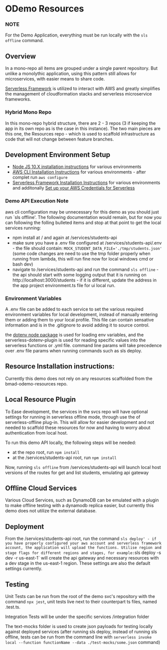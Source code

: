 # ODemo Resources

### NOTE

For the Demo Application, everything must be run locally with the `sls offline` command.

## Overview

In a mono-repo all items are grouped under a single parent repository. But unlike a monolythic application, using this pattern still allows for microservices, with easier means to share code.

[Serverless Framework](https://serverless.com/framework/docs/getting-started/) is utilized to interact with AWS and greatly simplifies the management of cloudformation stacks and serverless microservice frameworks.

### Hybrid Mono Repo

In this mono-repo hybrid structure, there are 2 - 3 repos (3 if keeping the app in its own repo as is the case in this instance). The two main pieces are this one, the Resources repo - which is used to scaffold infrastructure as code that will not change between feature branches.

## Development Environment Setup

- [Node JS 10.X installation instructions](https://nodejs.org/en/download/package-manager/) for various environments
- [AWS CLI Installation Instructions](https://docs.amazonaws.cn/en_us/cli/latest/userguide/cli-chap-install.html) for various environments - after complet run `aws configure`
- [Serverless Framework Installation Instructions](https://serverless.com/framework/docs/getting-started/) for various environments and additonally [Set up your AWS Credentials for Serverless](https://serverless.com/framework/docs/providers/aws/cli-reference/config-credentials/)

### Demo API Execution Note

aws cli configuration may be unnecessary for this demo as you should just run `sls offline'. The following documentation would remain, but for now you can following the folling bulleted items and stop at that point to get the local services running:

- npm install at / and again at /services/students-api
- make sure you have a .env file configured at /services/students-api/.env - the file should contain: `MOCK_STUDENT_DATA_FILE='./tmp/students.json'` (some code changes are need to use the tmp folder properly when running from lambda, this will run fine now for local windows cmd or bash dev)
- navigate to /services/students-api and run the command `sls offline` - the api should start with some logging output that it is running on http://localhost:3000/students - if it is different, update the address in the app project environment.ts file for ui local run.

### Environment Variables

A .env file can be added to each service to set the various required environment variables for local development, instead of manually entering them or adding them to your local profile. This file can contain sensative information and is in the .gitignore to avoid adding it to source control.

the [dotenv node package](https://github.com/motdotla/dotenv) is used for loading env variables, and the serverless-dotenv-plugin is used for reading specific values into the serverless functions or .yml file. command line params will take precedence over .env file params when running commands such as sls deploy.

## Resource Installation instructions:

Currently this demo does not rely on any resources scaffolded from the bmad-odemo-resources repo.

## Local Resource Plugin

To Ease development, the services in the svcs repo will have optional settings for running in serverless offline mode, through use the of serverless-offline plug-in. This will allow for easier development and not needed to scaffold these resources for now and having to worry about authentication from local host.

To run this demo API locally, the following steps will be needed:

- at the repo root, run `npm install`
- at the /services/students-api root, run `npm install`

Now, running `sls offline` from /services/students-api will launch local host versions of the routes for get and list students, emulating api gateway

## Offline Cloud Services

Various Cloud Services, such as DynamoDB can be emulated with a plugin to make offline testing with a dynamodb replica easier, but currently this demo does not utilize the external database.

## Deployment

From the /services/students-api root, run the command `sls deploy' - if you have properly configured your aws account and serverless framework account, the application will upload the functions. Utilise region and stage flags for different regions and stages, for example:`sls deploy -s dev -r us-east-1` will create the api gateway and necessary resources with a dev stage in the us-east-1 region. These settings are also the default settings currently.

## Testing

Unit Tests can be run from the root of the demo svc's repository with the command `npx jest`, unit tests live next to their counterpart ts files, named .test.ts.

Integration Tests will be under the specific services /integration folder

The text-mocks folder is used to create json payloads for testing locally against deployed services (after running sls deploy, instead of running sls offline, tests can be run from the command line with `serverless invoke local --function functionName --data ./test-mocks/some.json` command)
